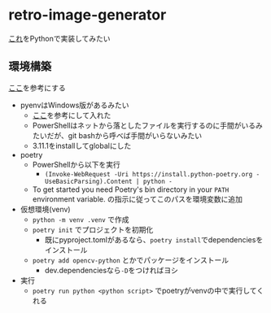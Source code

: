 # retro-image-generator

[これ](https://dailyportalz.jp/kiji/retro_PC_game-mitaina-shashin)をPythonで実装してみたい

## 環境構築

[ここ](https://zenn.dev/zenizeni/books/a64578f98450c2/viewer/c6af80)を参考にする

- pyenvはWindows版があるみたい
  - [ここ](https://qiita.com/probabilityhill/items/9a22f395a1e93206c846)を参考にして入れた
  - PowerShellはネットから落としたファイルを実行するのに手間がいるみたいだが、git bashから呼べば手間がいらないみたい
  - 3.11.1をinstallしてglobalにした
- poetry
  - PowerShellから以下を実行
    - `(Invoke-WebRequest -Uri https://install.python-poetry.org -UseBasicParsing).Content | python -`
  - To get started you need Poetry's bin directory in your `PATH` environment variable. の指示に従ってこのパスを環境変数に追加
- 仮想環境(venv)
  - `python -m venv .venv` で作成
  - `poetry init` でプロジェクトを初期化
    - 既にpyproject.tomlがあるなら、`poetry install`でdependenciesをインストール
  - `poetry add opencv-python` とかでパッケージをインストール
    - dev.dependenciesなら`-D`をつければヨシ
- 実行
  -  `poetry run python <python script>` でpoetryがvenvの中で実行してくれる


